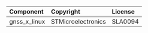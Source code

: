| Component                               | Copyright                          | License |
|:---------                               |:-------                            |:--------|
| gnss_x_linux                            | STMicroelectronics                 | SLA0094 |

